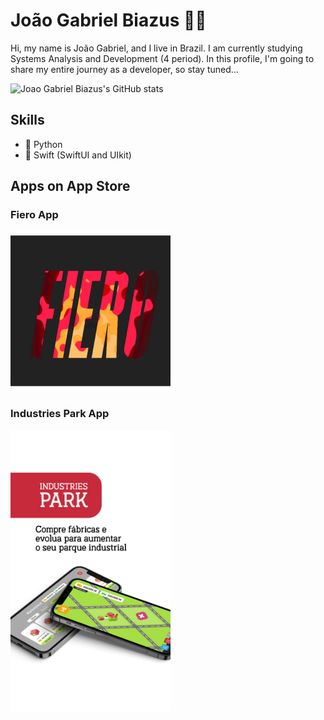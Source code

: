# João Gabriel Biazus 🖖🏼
Hi, my name is João Gabriel, and I live in Brazil. I am currently studying Systems Analysis and Development (4 period). In this profile, I'm going to share my entire journey as a developer, so stay tuned...

![Joao Gabriel Biazus's GitHub stats](https://github-readme-stats.vercel.app/api?username=JoaoGabrielBiazus&show_icons=true&theme=deafult)

## Skills
* 🐍 Python
* 📱 Swift (SwiftUI and UIkit)


## Apps on App Store

### Fiero App
[<img alt="alt_text" width="256px" src="https://github.com/JoaoGabrielBiazus/JoaoGabrielBiazus/blob/main/Group%20882.png" />](https://l1nk.dev/JUt5b)
### Industries Park App
[<img alt="alt_text" width="256px" height= "450" src="https://github.com/JoaoGabrielBiazus/JoaoGabrielBiazus/blob/main/Industries.png" />](https://apps.apple.com/br/app/industries-park/id1591707077)


